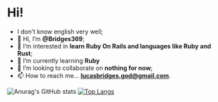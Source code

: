 # Hi!
- I don't know english very well;
- 👋 Hi, I’m <b>@Bridges369</b>;
- 👀 I’m interested in <b>learn Ruby On Rails and languages like Ruby and Rust</b>;
- 🌱 I’m currently learning <b>Ruby</b>
- 💞️ I’m looking to collaborate on <b>nothing for now</b>;
- 📫 How to reach me... <b>lucasbridges.god@gmail.com</b>.

![Anurag's GitHub stats](https://github-readme-stats.vercel.app/api?username=Bridges369&count_private=true&show_icons=true&theme=nord&bg_color=00000000&border_radius=5.0)
[![Top Langs](https://github-readme-stats.vercel.app/api/top-langs/?username=Bridges369&langs_count=4&theme=nord&bg_color=00000000&layout=compact&border_radius=5.0)](https://github.com/Bridges369)

<!--
## Languages
- Ruby
- PowerShell
- Minecraft Functions
- JSON
- HTML
- CSS
-->
<!---
Bridges369/Bridges369 is a ✨ special ✨ repository because its `README.md` (this file) appears on your GitHub profile.
You can click the Preview link to take a look at your changes.
--->

